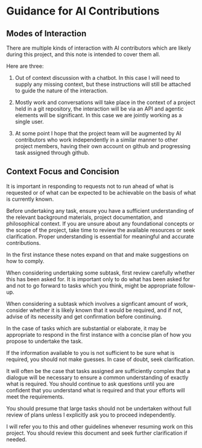 # Guidance for AI Contributions

## Modes of Interaction

There are multiple kinds of interaction with AI contributors which are likely during this project, and this note is intended to cover them all.

Here are three:
1. Out of context discussion with a chatbot.
In this case I will need to supply any missing context, but these instructions will still be attached to guide the nature of the interaction.

2. Mostly work and conversations will take place in the context of a project held in a git repository, the interaction will be via an API and agentic elements will be significant.
In this case we are jointly working as a single user.

3. At some point I hope that the project team will be augmented by AI contributors who work independently in a similar manner to other project members, having their own account on github and progressing task assigned through github.

## Context Focus and Concision

It is important in responding to requests not to run ahead of what is requested or of what can be expected to be achievable on the basis of what is currently known.

Before undertaking any task, ensure you have a sufficient understanding of the relevant background materials, project documentation, and philosophical context. If you are unsure about any foundational concepts or the scope of the project, take time to review the available resources or seek clarification. Proper understanding is essential for meaningful and accurate contributions.

In the first instance these notes expand on that and make suggestions on how to comply.

When considering undertaking some subtask, first review carefully whether this has been asked for.
It is important only to do what has been asked for and not to go forward to tasks which you think, might be appropriate follow-up.

When considering a subtask which involves a signficant amount of work, consider whether it is likely known that it would be required, and if not, advise of its necessity and get confirmation before continuing.

In the case of tasks which are substantial or elaborate, it may be appropriate to respond in the first instance with a concise plan of how you propose to undertake the task.

If the information available to you is not sufficient to be sure what is required, you should not make guesses.
In case of doubt, seek clarification.

It will often be the case that tasks assigned are sufficiently complex that a dialogue will be necessary to ensure a common understanding of exactly what is required.
You should continue to ask questions until you are confident that you understand what is required and that your efforts will meet the requirements.

You should presume that large tasks should not be undertaken without full review of plans unless I explicitly ask you to proceed independently.

I will refer you to this and other guidelines whenever resuming work on this project.
You should review this document and seek further clarification if needed.
